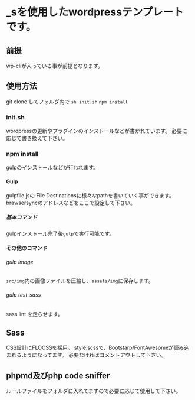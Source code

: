 # _sを使用したwordpressテンプレートです。
## 前提
wp-cliが入っている事が前提となります。

## 使用方法
git clone してフォルダ内で
`sh init.sh`
`npm install`
### init.sh
wordpressの更新やプラグインのインストールなどが書かれています。
必要に応じて書き換えて下さい。

### npm install

gulpのインストールなどが行われます。

#### Gulp
gulpfile.jsの File Destinationsに様々なpathを書いていく事ができます。
brawsersyncのアドレスなどをここで設定して下さい。

##### 基本コマンド
gulpインストール完了後`gulp`で実行可能です。
#### その他のコマンド
###### gulp image
`src/img`内の画像ファイルを圧縮し、`assets/img`に保存します。

###### gulp test-sass
sass lint を走らせます。

## Sass
CSS設計にFLOCSSを採用。
style.scssで、Bootstarp/FontAwesomeが読み込まれるようになってます。
必要なければコメントアウトして下さい。

## phpmd及びphp code sniffer
ルールファイルをフォルダに入れてますので必要に応じて使用して下さい。
